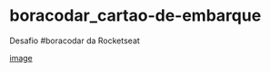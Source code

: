 # boracodar_cartao-de-embarque
Desafio #boracodar da Rocketseat

[image](./assets/cartao_imagem.png)
